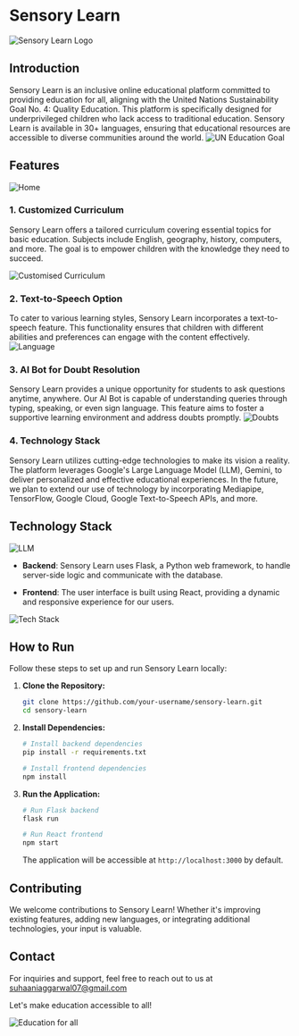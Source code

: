 # Sensory Learn

![Sensory Learn Logo](/public/Logo.png)

## Introduction

Sensory Learn is an inclusive online educational platform committed to providing education for all, aligning with the United Nations Sustainability Goal No. 4: Quality Education. This platform is specifically designed for underprivileged children who lack access to traditional education. Sensory Learn is available in 30+ languages, ensuring that educational resources are accessible to diverse communities around the world.
![UN Education Goal](/public/goal.jpg)

## Features
![Home](/public/home.png)
### 1. Customized Curriculum

Sensory Learn offers a tailored curriculum covering essential topics for basic education. Subjects include English, geography, history, computers, and more. The goal is to empower children with the knowledge they need to succeed.

![Customised Curriculum](/public/Curriculum.png)

### 2. Text-to-Speech Option

To cater to various learning styles, Sensory Learn incorporates a text-to-speech feature. This functionality ensures that children with different abilities and preferences can engage with the content effectively.
![Language](/public/language.png)

### 3. AI Bot for Doubt Resolution

Sensory Learn provides a unique opportunity for students to ask questions anytime, anywhere. Our AI Bot is capable of understanding queries through typing, speaking, or even sign language. This feature aims to foster a supportive learning environment and address doubts promptly.
![Doubts](/public/doubts.png)

### 4. Technology Stack

Sensory Learn utilizes cutting-edge technologies to make its vision a reality. The platform leverages Google's Large Language Model (LLM), Gemini, to deliver personalized and effective educational experiences. In the future, we plan to extend our use of technology by incorporating Mediapipe, TensorFlow, Google Cloud, Google Text-to-Speech APIs, and more.

## Technology Stack

![LLM](/public/gemini.jpg)

- **Backend**: Sensory Learn uses Flask, a Python web framework, to handle server-side logic and communicate with the database.

- **Frontend**: The user interface is built using React, providing a dynamic and responsive experience for our users.

![Tech Stack](/public/tech.png)

## How to Run

Follow these steps to set up and run Sensory Learn locally:

1. **Clone the Repository:**

    ```bash
    git clone https://github.com/your-username/sensory-learn.git
    cd sensory-learn
    ```

2. **Install Dependencies:**

    ```bash
    # Install backend dependencies
    pip install -r requirements.txt

    # Install frontend dependencies
    npm install
    ```

3. **Run the Application:**

    ```bash
    # Run Flask backend
    flask run

    # Run React frontend
    npm start
    ```

    The application will be accessible at `http://localhost:3000` by default.

## Contributing

We welcome contributions to Sensory Learn! Whether it's improving existing features, adding new languages, or integrating additional technologies, your input is valuable. 

## Contact

For inquiries and support, feel free to reach out to us at suhaaniaggarwal07@gmail.com

Let's make education accessible to all!

![Education for all](/public/education.png)
